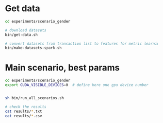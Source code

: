# Get data

```sh
cd experiments/scenario_gender

# download datasets
bin/get-data.sh

# convert datasets from transaction list to features for metric learning
bin/make-datasets-spark.sh
```

# Main scenario, best params

```sh
cd experiments/scenario_gender
export CUDA_VISIBLE_DEVICES=0  # define here one gpu device number


sh bin/run_all_scenarios.sh

# check the results
cat results/*.txt
cat results/*.csv
```
